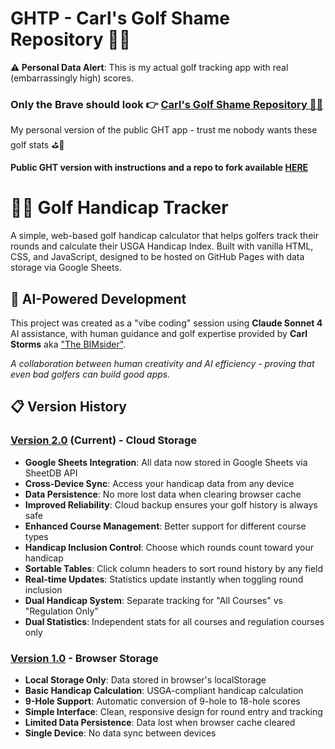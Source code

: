 # GHTP - Carl's Golf Shame Repository 🤦‍♂️ 

**⚠️ Personal Data Alert**: This is my actual golf tracking app with real (embarrassingly high) scores.  

### **Only the Brave** should look 👉 [Carl's Golf Shame Repository 🤦‍♂️](https://thebimsider.github.io/GHTP/V02/)

My personal version of the public GHT app - trust me nobody wants these golf stats ⛳🤔

**Public GHT version with instructions and a repo to fork available [HERE](https://github.com/TheBIMsider/GHT)**

# 🏌️‍♂️ Golf Handicap Tracker

A simple, web-based golf handicap calculator that helps golfers track their rounds and calculate their USGA Handicap Index. Built with vanilla HTML, CSS, and JavaScript, designed to be hosted on GitHub Pages with data storage via Google Sheets.

## 🤖 AI-Powered Development

This project was created as a "vibe coding" session using **Claude Sonnet 4** AI assistance, with human guidance and golf expertise provided by **Carl Storms** aka ["The BIMsider"](https://bio.link/thebimsider). 

*A collaboration between human creativity and AI efficiency - proving that even bad golfers can build good apps.*

## 📋 Version History

### [Version 2.0](https://thebimsider.github.io/GHTP/V02/) (Current) - Cloud Storage
- **Google Sheets Integration**: All data now stored in Google Sheets via SheetDB API
- **Cross-Device Sync**: Access your handicap data from any device
- **Data Persistence**: No more lost data when clearing browser cache
- **Improved Reliability**: Cloud backup ensures your golf history is always safe
- **Enhanced Course Management**: Better support for different course types
- **Handicap Inclusion Control**: Choose which rounds count toward your handicap
- **Sortable Tables**: Click column headers to sort round history by any field
- **Real-time Updates**: Statistics update instantly when toggling round inclusion
- **Dual Handicap System**: Separate tracking for "All Courses" vs "Regulation Only"
- **Dual Statistics**: Independent stats for all courses and regulation courses only

### [Version 1.0](https://thebimsider.github.io/GHTP/V01/) - Browser Storage
- **Local Storage Only**: Data stored in browser's localStorage
- **Basic Handicap Calculation**: USGA-compliant handicap calculation
- **9-Hole Support**: Automatic conversion of 9-hole to 18-hole scores
- **Simple Interface**: Clean, responsive design for round entry and tracking
- **Limited Data Persistence**: Data lost when browser cache cleared
- **Single Device**: No data sync between devices
